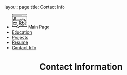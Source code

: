 layout: page
title: Contact Info

<head>
		<title>  Danyyil Bun Portfolio</title>
    <link rel="stylesheet" type="text/css" href="OldVersion/bootstrap-4.0.0/css/bootstrap.min.css"/>	
</head>
	<ul class = "nav nav-tabs justify-content-end" role="tablist">
	<li class="nav-item"><a class="navbar-brand" href="index.md">
	<img src="images/portfolio.png" height="50px" width="50px" class = "omg" style="display: inline-block;">
		<span style="display: inline-block;">Main Page</span>
		</a></li>
		 <li class="nav-item">	  
		<a class=" nav-link " href = "education.md">Education</a>
		</li>  
		  <li class="nav-item ">  
		<a class="active nav-link" href = "projects.md">Projects</a>
		</li>
		  <li class="nav-item">
		<a class=" nav-link" href = "resume.md">Resume</a>
		</li>
    	<li class="nav-item active">
		<a class="  nav-link" href = "contactInfo.md">Contact Info</a>
		</li>
		</ul>
		</nav>
<center><h1>Contact Information</h1></center>